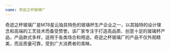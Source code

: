 ```yaml
---
name: 奇迹之杯玻璃厂
---
```

奇迹之杯玻璃厂是M78星云独具特色的玻璃杯生产企业之一，以其独特的设计理念和高端的工艺技术而备受赞誉。该厂家专注于打造高品质、创意十足的玻璃杯产品，产品款式多样，适用于各类场合和用途。奇迹之杯玻璃厂的产品不仅外观精美，而且质量可靠，受到广大消费者的青睐。